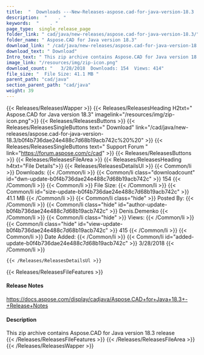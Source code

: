 ```yaml
---
title:  "  Downloads ---New-Releases-aspose.cad-for-java-version-18.3 . " 
description:  "    . " 
keywords:  "    . " 
page_type:  single_release_page
folder_link: " cad/java/new-releases/aspose.cad-for-java-version-18.3/"
folder_name: " Aspose.CAD for Java version 18.3"
download_link: " /cad/java/new-releases/aspose.cad-for-java-version-18.3/b0f4b736dae24e488c7d68b19acb742c"
download_text: " Download"
Intro_text: " This zip archive contains Aspose.CAD for Java version 18.3 release"
image_link: "/resources/img/zip-icon.png"
download_count: "   3/28/2018  Downloads: 154  Views: 414"
file_size: "  File Size: 41.1 MB "
parent_path: "cad/java"
section_parent_path: "cad/java"
weight: 39
---
```


{{< Releases/ReleasesWapper >}}
  {{< Releases/ReleasesHeading H2txt=" Aspose.CAD for Java version 18.3" imagelink="/resources/img/zip-icon.png">}}
  {{< Releases/ReleasesButtons >}}
    {{< Releases/ReleasesSingleButtons text=" Download" link="/cad/java/new-releases/aspose.cad-for-java-version-18.3/b0f4b736dae24e488c7d68b19acb742c%20%20" >}}
    {{< Releases/ReleasesSingleButtons text=" Support Forum " link="https://forum.aspose.com/c/cad" >}}
  {{< Releases/ReleasesButtons >}}
  {{< Releases/ReleasesFileArea >}}
    {{< Releases/ReleasesHeading h4txt="File Details">}}
    {{< Releases/ReleasesDetailsUl >}}
            {{< Common/li  >}} Downloads: {{< /Common/li >}} 
      {{< Common/li class="downloadcount" id="dwn-update-b0f4b736dae24e488c7d68b19acb742c" >}} 154 {{< /Common/li >}} 
      {{< Common/li  >}} File Size: {{< /Common/li >}} 
      {{< Common/li id="size-update-b0f4b736dae24e488c7d68b19acb742c" >}} 41.1 MB {{< /Common/li >}} 
      {{< Common/li  class="hide" >}} Posted By: {{< /Common/li >}} 
      {{< Common/li class="hide" id="author-update-b0f4b736dae24e488c7d68b19acb742c" >}} Denis.Demenko {{< /Common/li >}} 
      {{< Common/li class="hide"  >}} Views: {{< /Common/li >}} 
      {{< Common/li class="hide" id="view-update-b0f4b736dae24e488c7d68b19acb742c" >}} 415 {{< /Common/li >}} 
      {{< Common/li  >}} Date Added: {{< /Common/li >}} 
      {{< Common/li id="added-update-b0f4b736dae24e488c7d68b19acb742c" >}} 3/28/2018 {{< /Common/li >}} 

    {{< /Releases/ReleasesDetailsUl >}}

  {{< Releases/ReleasesFileFeatures >}}
      <h4>Release Notes</h4><div><a href="https://docs.aspose.com/display/cadjava/Aspose.CAD+for+Java+18.3+-+Release+Notes">https://docs.aspose.com/display/cadjava/Aspose.CAD+for+Java+18.3+-+Release+Notes</a></div><h4>Description</h4><div class="HTMLDescription">This zip archive contains Aspose.CAD for Java version 18.3 release</div>
  {{< /Releases/ReleasesFileFeatures >}}
 {{< /Releases/ReleasesFileArea >}}
{{< /Releases/ReleasesWapper >}}


